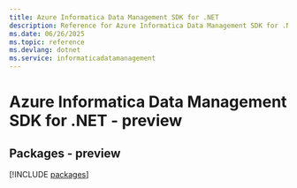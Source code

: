 ```yaml
---
title: Azure Informatica Data Management SDK for .NET
description: Reference for Azure Informatica Data Management SDK for .NET
ms.date: 06/26/2025
ms.topic: reference
ms.devlang: dotnet
ms.service: informaticadatamanagement
---
```

# Azure Informatica Data Management SDK for .NET - preview
## Packages - preview
[!INCLUDE [packages](informatica-data-management-index.md)]